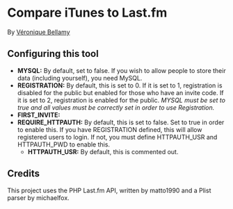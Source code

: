 # Compare iTunes to Last.fm
By [Véronique Bellamy](http://veroniquebellamy.fr/)

## Configuring this tool
* **MYSQL:** By default, set to false. If you wish to allow people to store their data (including yourself), you need MySQL.
* **REGISTRATION:** By default, this is set to 0. If it is set to 1, registration is disabled for the public but enabled for those who have an invite code. If it is set to 2, registration is enabled for the public. *MYSQL must be set to true and all values must be correctly set in order to use Registration.*
* **FIRST_INVITE:**
* **REQUIRE_HTTPAUTH:** By default, this is set to false. Set to true in order to enable this. If you have REGISTRATION defined, this will allow registered users to login. If not, you must define HTTPAUTH_USR and HTTPAUTH_PWD to enable this.
	* **HTTPAUTH_USR:** By default, this is commented out.

## Credits
This project uses the PHP Last.fm API, written by matto1990 and a Plist parser by michaelfox.
